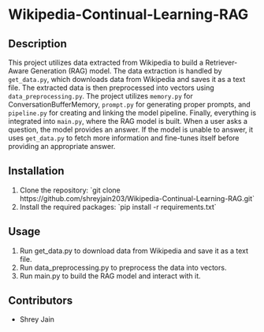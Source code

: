 
# Wikipedia-Continual-Learning-RAG
## Description
This project utilizes data extracted from Wikipedia to build a Retriever-Aware Generation (RAG) model. The data extraction is handled by `get_data.py`, which downloads data from Wikipedia and saves it as a text file. The extracted data is then preprocessed into vectors using `data_preprocessing.py`. The project utilizes `memory.py` for ConversationBufferMemory, `prompt.py` for generating proper prompts, and `pipeline.py` for creating and linking the model pipeline. Finally, everything is integrated into `main.py`, where the RAG model is built. When a user asks a question, the model provides an answer. If the model is unable to answer, it uses `get_data.py` to fetch more information and fine-tunes itself before providing an appropriate answer.

## Installation
<ol><li>Clone the repository: `git clone https://github.com/shreyjain203/Wikipedia-Continual-Learning-RAG.git`</li>
<li>Install the required packages: `pip install -r requirements.txt`</li></ol>

## Usage
<ol><li>Run get_data.py to download data from Wikipedia and save it as a text file.</li>
<li>Run data_preprocessing.py to preprocess the data into vectors.</li>
<li>Run main.py to build the RAG model and interact with it.</li></ol>

## Contributors
<ul><li>Shrey Jain</li></ul>
